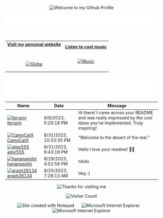 <!-- "Hero" Header -->
<div align="center">
  <img src="https://github.com/BrunnerLivio/brunnerlivio/blob/master/images/welcome.png?raw=true" style="max-width: 100%;" alt="Welcome to my Github Profile" />
  <br />
  <br />
  <img height="50" alt="My Name is Livio and I like Node.js" src="images/personal_note.svg" />
  <br />
  <br />

</div>

<!-- Social -->
<table width="100%" align="center">
<tr>
<td align="center">
<a href="https://brunnerliv.io">
<strong>Visit my personal website </strong>
<br />
<br />
<br />

<p>

<img alt="Globe" height="80" src="images/globe.gif">
</a>
</p>

</td>


<td align="center">
<a href="https://www.youtube.com/watch?v=3YxaaGgTQYM&ab_channel=EvanescenceVEVO">
<strong>Listen to cool music</strong>
<br />
<br />


<p>
<img height="100" alt="Music" src="images/music.gif"> 
</a>
</p>

</td>
</tr>
</table>

<div align="center">
<a href="https://github.com/BrunnerLivio/brunnerlivio/issues/62#issuecomment-new"><img src="images/guestbook.svg"></a> 
</div>

<!-- Guestbook -->
| Name | Date | Message |
|---|---|---|
| <a href="https://github.com/ferrami"><img width="24" src="https://avatars.githubusercontent.com/u/86069304?s=24&u=6d6e9286688a8dd741b80ac6ba542fad0b6048b8&v=4" alt="ferrami" /> ferrami</a> |9/8/2023, 5:29:18 PM|Hi there! I came across your README and was really impressed by the cool ideas you've implemented. Truly inspiring!|
| <a href="https://github.com/CamoCatX"><img width="24" src="https://avatars.githubusercontent.com/u/69330490?s=24&u=d62d9f6bdc881af6a086c1edaeb71299dab1da40&v=4" alt="CamoCatX" /> CamoCatX</a> |8/31/2023, 10:33:35 PM|“Welcome to the desert of the real.”|
| <a href="https://github.com/aitor555"><img width="24" src="https://avatars.githubusercontent.com/u/30249599?s=24&u=4874eb7395097b5dffb0e9cec0f29493fdc700e2&v=4" alt="aitor555" /> aitor555</a> |8/31/2023, 9:43:19 PM|Hello I love your readme! 👋👋|
| <a href="https://github.com/hananagohir"><img width="24" src="https://avatars.githubusercontent.com/u/73364515?s=24&v=4" alt="hananagohir" /> hananagohir</a> |8/29/2023, 4:52:58 PM|hihihi|
| <a href="https://github.com/arash28134"><img width="24" src="https://avatars.githubusercontent.com/u/74412308?s=24&u=f6a344a197ee87e3b0316ce74d1662677cab27e2&v=4" alt="arash28134" /> arash28134</a> |8/25/2023, 7:26:13 AM|Hey :)|
<!-- /Guestbook -->

<!-- Footer -->

<div align="center">

<img height="120" alt="Thanks for visiting me" width="100%" src="https://raw.githubusercontent.com/BrunnerLivio/brunnerlivio/master/images/marquee.svg" />
<br />

![Visitor Count](https://profile-counter.glitch.me/brunnerlivio/count.svg)


<img src="https://raw.githubusercontent.com/BrunnerLivio/brunnerlivio/master/images/notepad.gif" alt="Site created with Notepad" height="30" />
<!-- "margin-right: whatever;" -->
<span>&nbsp;&nbsp;&nbsp;&nbsp;</span>  
<img src="https://raw.githubusercontent.com/BrunnerLivio/brunnerlivio/master/images/ie_logo.gif" alt="Microsoft Internet Explorer" />
<span>&nbsp;&nbsp;&nbsp;&nbsp;</span>  
<img src="https://raw.githubusercontent.com/BrunnerLivio/brunnerlivio/master/images/noframes.gif" alt="Microsoft Internet Explorer" />

</div>
